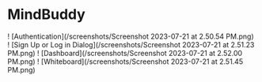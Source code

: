 # MindBuddy

! [Authentication](/screenshots/Screenshot 2023-07-21 at 2.50.54 PM.png)
! [Sign Up or Log in Dialog](/screenshots/Screenshot 2023-07-21 at 2.51.23 PM.png)
! [Dashboard](/screenshots/Screenshot 2023-07-21 at 2.52.00 PM.png)
! [Whiteboard](/screenshots/Screenshot 2023-07-21 at 2.51.45 PM.png)
